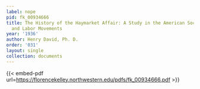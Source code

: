 ```yaml
---
label: nope
pid: fk_00934666
title: The History of the Haymarket Affair: A Study in the American Social-Revolutionary
  and Labor Movements
year: '1936'
author: Henry David, Ph. D.
order: '031'
layout: single
collection: documents
---
```



{{< embed-pdf url=https://florencekelley.northwestern.edu/pdfs/fk_00934666.pdf >}}